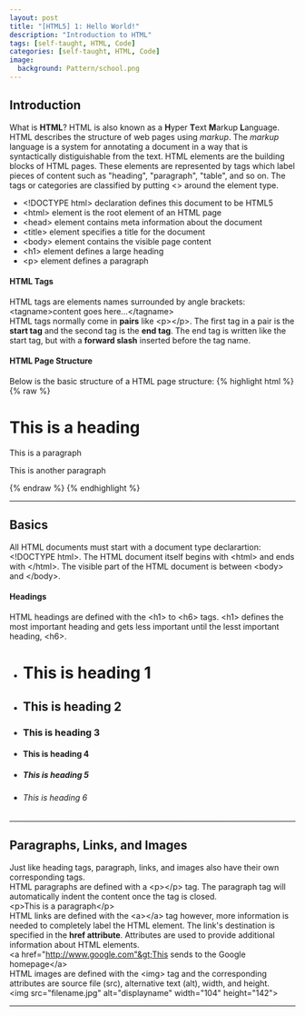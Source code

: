 ```yaml
---
layout: post
title: "[HTML5] 1: Hello World!"
description: "Introduction to HTML"
tags: [self-taught, HTML, Code]
categories: [self-taught, HTML, Code]
image:
  background: Pattern/school.png
---
```

<style>
hr{
	border: 0;
    height: 1px;
    background-image: linear-gradient(to right, rgba(0, 0, 0, 0), rgba(0, 0, 0, 0.75), rgba(0, 0, 0, 0));
}
</style>

## Introduction
What is **HTML**? HTML is also known as a **H**yper **T**ext **M**arkup **L**anguage.  HTML describes the structure of web pages using <cite>markup</cite>.  The <cite>markup</cite> language is a system for annotating a document in a way that is syntactically distiguishable from the text.  HTML elements are the building blocks of HTML pages.  These elements are represented by tags which label pieces of content such as "heading", "paragraph", "table", and so on. The tags or categories are classified by putting <> around the element type.

* &lt;!DOCTYPE html&gt; declaration defines this document to be HTML5
* &lt;html&gt; element is the root element of an HTML page
* &lt;head&gt; element contains meta information about the document
* &lt;title&gt; element specifies a title for the document
* &lt;body&gt; element contains the visible page content
* &lt;h1&gt; element defines a large heading
* &lt;p&gt; element defines a paragraph

#### HTML Tags
HTML tags are elements names surrounded by angle brackets:<br/>
&lt;tagname&gt;content goes here...&lt;/tagname&gt; <br/>
HTML tags normally come in **pairs** like &lt;p&gt;&lt;/p&gt;.  The first tag in a pair is the **start tag** and the second tag is the **end tag**.  The end tag is written like the start tag, but with a **forward slash** inserted before the tag name.

#### HTML Page Structure
Below is the basic structure of a HTML page structure:
{% highlight html %}
{% raw %}
<html>
	<head>
		<title>Page Title</title>
	</head>
	<body>
		<h1>This is a heading</h1>
		<p>This is a paragraph</p>
		<p>This is another paragraph</p>
	</body>
</html>
{% endraw %}
{% endhighlight %}

<hr/>

## Basics
All HTML documents must start with a document type declarartion: &lt;!DOCTYPE html&gt;.  The HTML document itself begins with &lt;html&gt; and ends with &lt;/html&gt;.  The visible part of the HTML document is between &lt;body&gt; and &lt;/body&gt;.

#### Headings
HTML headings are defined with the &lt;h1&gt; to &lt;h6&gt; tags.  &lt;h1&gt; defines the most important heading and gets less important until the lesst important heading, &lt;h6&gt;.

* <h1>This is heading 1</h1>
* <h2>This is heading 2</h2>
* <h3>This is heading 3</h3>
* <h4>This is heading 4</h4>
* <h5>This is heading 5</h5>
* <h6>This is heading 6</h6>

<hr/>

## Paragraphs, Links, and Images
Just like heading tags, paragraph, links, and images also have their own corresponding tags. <br/>
HTML paragraphs are defined with a &lt;p&gt;&lt;/p&gt; tag.  The paragraph tag will automatically indent the content once the tag is closed. <br/>
&lt;p&gt;This is a paragraph&lt;/p&gt; <br/>
HTML links are defined with the &lt;a&gt;&lt;/a&gt; tag however, more information is needed to completely label the HTML element.  The link's destination is specified in the **href attribute**.  Attributes are used to provide additional information about HTML elements. <br/>
&lt;a href="http://www.google.com"&gt;This sends to the Google homepage&lt;/a&gt; <br/>
HTML images are defined with the &lt;img&gt; tag and the corresponding attributes are source file (src), alternative text (alt), width, and height. <br/>
&lt;img src="filename.jpg" alt="displayname" width="104" height="142"&gt;

<hr/>

